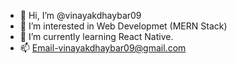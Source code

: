 - 👋 Hi, I’m @vinayakdhaybar09
- 👀 I’m interested in Web Developmet (MERN Stack)
- 🌱 I’m currently learning React Native.
- 📫 Email-vinayakdhaybar09@gmail.com

<!---
vinayakdhaybar09/vinayakdhaybar09 is a ✨ special ✨ repository because its `README.md` (this file) appears on your GitHub profile.
You can click the Preview link to take a look at your changes.
--->
